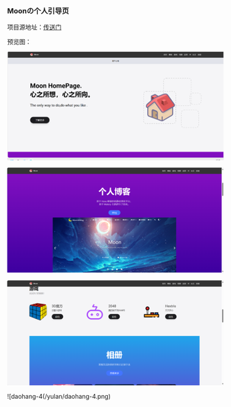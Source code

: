 ### Moonの个人引导页

项目源地址：[传送门](https://github.com/zhheo/HeoWeb)

预览图：

![daohang](/yulan/daohang.png)

![daohang-2](/yulan/daohang-2.png)

![daohang-3](/yulan/daohang-3.png)

![daohang-4(/yulan/daohang-4.png)
